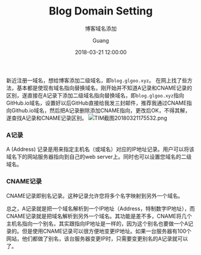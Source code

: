 ﻿---
layout:     post
title:      "Blog Domain Setting"
subtitle:   "博客域名添加"
date:       2018-03-21 12:00:00
author:     "Guang"
header-img: "img/post-bg-js-module.jpg"
tags:
    - 域名
---



新近注册一域名，想给博客添加二级域名，即`blog.glgoo.xyz`。
在网上找了些方法，基本都是使现有域名指向替换域名，刚开始并不知道A记录和CNAME记录的区别，遂直接在A记录下添加二级域名指向替换域名，即`blog.glgoo.xyz`指向GitHub.io域名，设置好以后GitHub直接给我发三封邮件，推荐我通过CNAME指向Github.io域名，然后把A记录删除添加CNAME指向，更改后OK，不得其解，遂查找A记录和CNAME记录区别。
![TIM截图20180321175532.png](https://upload-images.jianshu.io/upload_images/877518-f1ea1544c3a950eb.png?imageMogr2/auto-orient/strip%7CimageView2/2/w/1240)

### A记录

A (Address) 记录是用来指定主机名（或域名）对应的IP地址记录。用户可以将该域名下的网站服务器指向到自己的web server上。同时也可以设置您域名的二级域名。

### CNAME记录

CNAME记录即别名记录。这种记录允许您将多个名字映射到另外一个域名。

总之，A记录就是把一个域名解析到一个IP地址（Address，特制数字IP地址），而CNAME记录就是把域名解析到另外一个域名。其功能是差不多，CNAME将几个主机名指向一个别名，其实跟指向IP地址是一样的，因为这个别名也要做一个A记录的。但是使用CNAME记录可以很方便地变更IP地址。如果一台服务器有100个网站，他们都做了别名，该台服务器变更IP时，只需要变更别名的A记录就可以了。
